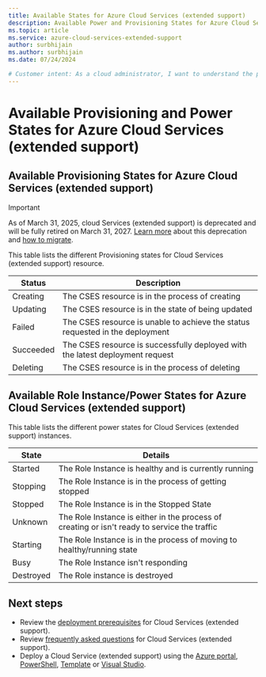 ```yaml
---
title: Available States for Azure Cloud Services (extended support)
description: Available Power and Provisioning States for Azure Cloud Services (extended support)
ms.topic: article
ms.service: azure-cloud-services-extended-support
author: surbhijain
ms.author: surbhijain
ms.date: 07/24/2024

# Customer intent: As a cloud administrator, I want to understand the provisioning and power states for Azure Cloud Services (extended support) so that I can monitor and troubleshoot resource deployments and role instance behavior effectively.
---
```

# Available Provisioning and Power States for Azure Cloud Services (extended support)

## Available Provisioning States for Azure Cloud Services (extended support)

> [!IMPORTANT]
> As of March 31, 2025, cloud Services (extended support) is deprecated and will be fully retired on March 31, 2027. [Learn more](https://aka.ms/csesretirement) about this deprecation and [how to migrate](https://aka.ms/cses-retirement-march-2025).

This table lists the different Provisioning states for Cloud Services (extended support) resource. 

| Status |  Description | 
|---|---|
|Creating|The CSES resource is in the process of creating|
|Updating|The CSES resource is in the state of being updated|
|Failed|The CSES resource is unable to achieve the status requested in the deployment|
|Succeeded|The CSES resource is successfully deployed with the latest deployment request|
|Deleting|The CSES resource is in the process of deleting|

## Available Role Instance/Power States for Azure Cloud Services (extended support)

This table lists the different power states for Cloud Services (extended support) instances. 

|State|Details|
|---|---|
|Started|The Role Instance is healthy and is currently running|
|Stopping|The Role Instance is in the process of getting stopped|
|Stopped|The Role Instance is in the Stopped State|
|Unknown|The Role Instance is either in the process of creating or isn't ready to service the traffic|
|Starting|The Role Instance is in the process of moving to healthy/running state|
|Busy|The Role Instance isn't responding|
|Destroyed|The Role instance is destroyed|


## Next steps 
- Review the [deployment prerequisites](deploy-prerequisite.md) for Cloud Services (extended support).
- Review [frequently asked questions](faq.yml) for Cloud Services (extended support).
- Deploy a Cloud Service (extended support) using the [Azure portal](deploy-portal.md), [PowerShell](deploy-powershell.md), [Template](deploy-template.md) or [Visual Studio](deploy-visual-studio.md).
